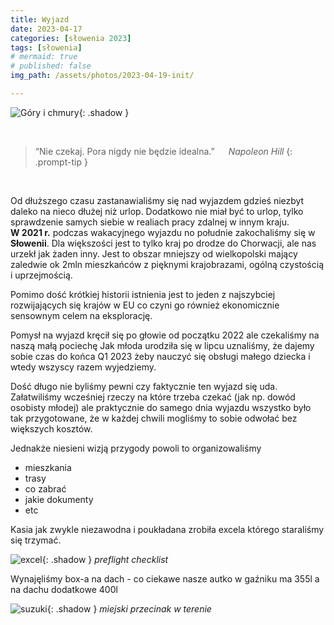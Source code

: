 ```yaml
---
title: Wyjazd
date: 2023-04-17
categories: [słowenia 2023]
tags: [słowenia]
# mermaid: true
# published: false
img_path: /assets/photos/2023-04-19-init/

---
```


![Góry i chmury](bg.jpg){: .shadow }

<br/>

>“Nie czekaj. Pora nigdy nie będzie idealna.”
> &emsp; _Napoleon Hill_
{: .prompt-tip }

<br/>

Od dłuższego czasu zastanawialiśmy się nad wyjazdem gdzieś niezbyt daleko na nieco dłużej niż urlop. Dodatkowo nie miał być to urlop, tylko sprawdzenie samych siebie w realiach pracy zdalnej w innym kraju.
<br/>
**W 2021 r.** podczas wakacyjnego wyjazdu no południe zakochaliśmy się w **Słowenii**. Dla większości jest to tylko kraj po drodze do Chorwacji, ale nas urzekł jak żaden inny.
Jest to obszar mniejszy od wielkopolski mający zaledwie ok 2mln mieszkańców z pięknymi krajobrazami, ogólną czystością i uprzejmością.


Pomimo dość krótkiej historii istnienia jest to jeden z najszybciej rozwijających się krajów w EU co czyni go również ekonomicznie sensownym celem na eksplorację.

Pomysł na wyjazd kręcił się po głowie od początku 2022 ale czekaliśmy na naszą małą pociechę Jak młoda urodziła się w lipcu uznaliśmy, że dajemy sobie czas do końca Q1 2023 żeby nauczyć się obsługi małego dziecka i wtedy wszyscy razem wyjedziemy.

Dość długo nie byliśmy pewni czy faktycznie ten wyjazd się uda. Załatwiliśmy wcześniej rzeczy na które trzeba czekać (jak np. dowód osobisty młodej) ale praktycznie do samego dnia wyjazdu wszystko było tak przygotowane, że w każdej chwili mogliśmy to sobie odwołać bez większych kosztów. 

Jednakże niesieni wizją przygody powoli to organizowaliśmy
- mieszkania 
- trasy
- co zabrać
- jakie dokumenty
- etc

Kasia jak zwykle niezawodna i poukładana zrobiła excela którego staraliśmy się trzymać.

![excel](pakowanie_excel.png){: .shadow }
_preflight checklist_

Wynajęliśmy box-a na dach - co ciekawe nasze autko w gaźniku ma 355l a na dachu dodatkowe 400l


![suzuki](car.jpg){: .shadow }
_miejski przecinak w terenie_

